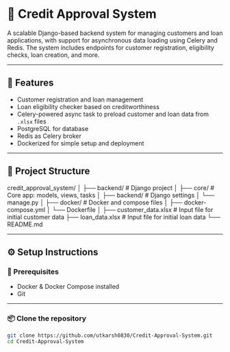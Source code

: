 # 🏦 Credit Approval System

A scalable Django-based backend system for managing customers and loan applications, with support for asynchronous data loading using Celery and Redis. The system includes endpoints for customer registration, eligibility checks, loan creation, and more.

---

## 🚀 Features

- Customer registration and loan management
- Loan eligibility checker based on creditworthiness
- Celery-powered async task to preload customer and loan data from `.xlsx` files
- PostgreSQL for database
- Redis as Celery broker
- Dockerized for simple setup and deployment

---

## 🧾 Project Structure

credit_approval_system/
│
├── backend/ # Django project
│ ├── core/ # Core app: models, views, tasks
│ ├── backend/ # Django settings
│ └── manage.py
│
├── docker/ # Docker and compose files
│ ├── docker-compose.yml
│ └── Dockerfile
│
├── customer_data.xlsx # Input file for initial customer data
├── loan_data.xlsx # Input file for initial loan data
└── README.md


---

## ⚙️ Setup Instructions

### 🔧 Prerequisites

- Docker & Docker Compose installed
- Git

---

### 📦 Clone the repository

```bash
git clone https://github.com/utkarsh0830/Credit-Approval-System.git
cd Credit-Approval-System
